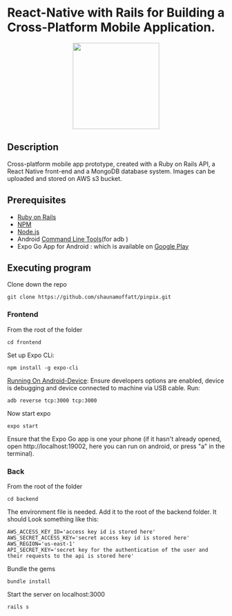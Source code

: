 # React-Native with Rails for Building a Cross-Platform Mobile Application.

<div align="center">
  <a href="https://youtu.be/4JeHgpa4GPA">
    <img src="https://i.imgur.com/DyWSamF.gif" width="200"/>
  </a>
</div>

## Description

Cross-platform mobile app prototype, created with a Ruby on Rails API, a React Native front-end and a MongoDB database system. Images can be uploaded and stored on AWS s3 bucket.

## Prerequisites

- [Ruby on Rails](https://rubyinstaller.org/)
- [NPM](https://www.npmjs.com/)
- [Node.js](https://nodejs.org/en/)
- Android [Command Line Tools](https://developer.android.com/studio#downloads)(for adb )
- Expo Go App for Android : which is available on [Google Play](https://play.google.com/store/apps/details?id=host.exp.exponent&hl=en_IE&gl=US) 

## Executing program 

Clone down the repo
```
git clone https://github.com/shaunamoffatt/pinpix.git
```

### Frontend
From the root of the folder
```
cd frontend
```
Set up Expo CLi:
```
npm install -g expo-cli
```
[Running On Android-Device](https://reactnative.dev/docs/running-on-device#method-1-using-adb-reverse-recommended):  Ensure developers options are enabled, device is debugging and device connected to machine via USB cable. Run:
```
adb reverse tcp:3000 tcp:3000
```
Now start expo
```
expo start
```
Ensure that the Expo Go app is one your phone (if it hasn't already opened, open http://localhost:19002, here you can run on android, or press "a" in the terminal).

### Back
From the root of the folder
```
cd backend
```
The environment file is needed. Add it to the root of the backend folder.
It should Look something like this:
```
AWS_ACCESS_KEY_ID='access key id is stored here'
AWS_SECRET_ACCESS_KEY='secret access key id is stored here'
AWS_REGION='us-east-1'
API_SECRET_KEY='secret key for the authentication of the user and their requests to the api is stored here'
```
Bundle the gems
```
bundle install
```
Start the server on localhost:3000
```
rails s
```

